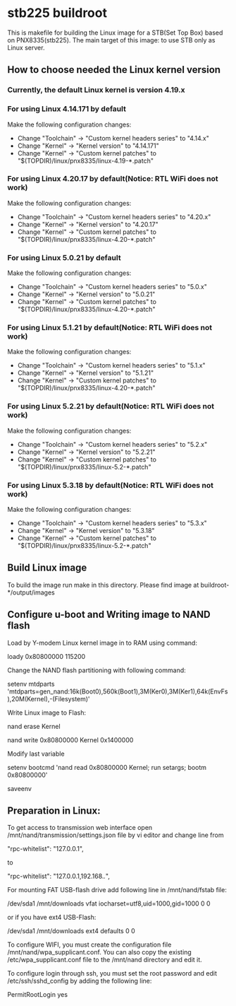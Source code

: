 # stb225 buildroot
This is makefile for building the Linux image for a STB(Set Top Box) based on PNX8335(stb225).
The main target of this image: to use STB only as Linux server.

## How to choose needed the Linux kernel version

### Currently, the default Linux kernel is version 4.19.x

### For using Linux 4.14.171 by default
Make the following configuration changes:
* Change "Toolchain" -> "Custom kernel headers series" to "4.14.x"
* Change "Kernel" -> "Kernel version" to "4.14.171"
* Change "Kernel" -> "Custom kernel patches" to "$(TOPDIR)/linux/pnx8335/linux-4.19-*.patch"

### For using Linux 4.20.17 by default(Notice: RTL WiFi does not work)
Make the following configuration changes:
* Change "Toolchain" -> "Custom kernel headers series" to "4.20.x"
* Change "Kernel" -> "Kernel version" to "4.20.17"
* Change "Kernel" -> "Custom kernel patches" to "$(TOPDIR)/linux/pnx8335/linux-4.20-*.patch"

### For using Linux 5.0.21 by default
Make the following configuration changes:
* Change "Toolchain" -> "Custom kernel headers series" to "5.0.x"
* Change "Kernel" -> "Kernel version" to "5.0.21"
* Change "Kernel" -> "Custom kernel patches" to "$(TOPDIR)/linux/pnx8335/linux-4.20-*.patch"

### For using Linux 5.1.21 by default(Notice: RTL WiFi does not work)
Make the following configuration changes:
* Change "Toolchain" -> "Custom kernel headers series" to "5.1.x"
* Change "Kernel" -> "Kernel version" to "5.1.21"
* Change "Kernel" -> "Custom kernel patches" to "$(TOPDIR)/linux/pnx8335/linux-4.20-*.patch"

### For using Linux 5.2.21 by default(Notice: RTL WiFi does not work)
Make the following configuration changes:
* Change "Toolchain" -> "Custom kernel headers series" to "5.2.x"
* Change "Kernel" -> "Kernel version" to "5.2.21"
* Change "Kernel" -> "Custom kernel patches" to "$(TOPDIR)/linux/pnx8335/linux-5.2-*.patch"

### For using Linux 5.3.18 by default(Notice: RTL WiFi does not work)
Make the following configuration changes:
* Change "Toolchain" -> "Custom kernel headers series" to "5.3.x"
* Change "Kernel" -> "Kernel version" to "5.3.18"
* Change "Kernel" -> "Custom kernel patches" to "$(TOPDIR)/linux/pnx8335/linux-5.2-*.patch"

## Build Linux image
To build the image run make in this directory.
Please find image at buildroot-*/output/images

## Configure u-boot and Writing image to NAND flash
Load by Y-modem Linux kernel image in to RAM using command:

loady 0x80800000 115200

Change the NAND flash partitioning with following command:

setenv mtdparts 'mtdparts=gen_nand:16k(Boot0),560k(Boot1),3M(Ker0),3M(Ker1),64k(EnvFs),20M(Kernel),-(Filesystem)'

Write Linux image to Flash:

nand erase Kernel

nand write 0x80800000 Kernel 0x1400000

Modify last variable

setenv bootcmd 'nand read 0x80800000 Kernel; run setargs; bootm 0x80800000'

saveenv

## Preparation in Linux:
To get access to transmission web interface open /mnt/nand/transmission/settings.json file by vi editor
and change line from

"rpc-whitelist": "127.0.0.1",

to

"rpc-whitelist": "127.0.0.1,192.168.*.*",

For mounting FAT USB-flash drive add following line in /mnt/nand/fstab file:

/dev/sda1 /mnt/downloads   vfat  iocharset=utf8,uid=1000,gid=1000 0 0

or if you have ext4 USB-Flash:

/dev/sda1 /mnt/downloads   ext4  defaults 0 0

To configure WIFI, you must create the configuration file /mnt/nand/wpa_supplicant.conf.
You can also copy the existing /etc/wpa_supplicant.conf file to the /mnt/nand directory and edit it.

To configure login through ssh, you must set the root password and edit /etc/ssh/sshd_config by adding the following line:

PermitRootLogin yes
